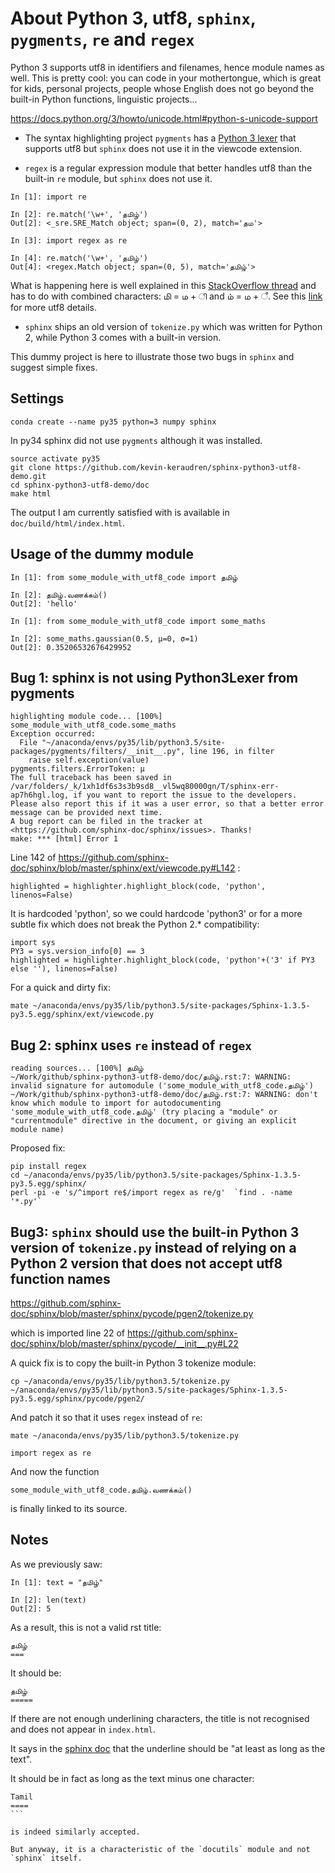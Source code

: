 About Python 3, utf8, `sphinx`, `pygments`, `re` and `regex`
============================================================

Python 3 supports utf8 in identifiers and filenames, hence module names as well.
This is pretty cool: you can code in your mothertongue, which is great for kids, personal projects, people whose English does not go beyond the built-in Python functions, linguistic projects...

https://docs.python.org/3/howto/unicode.html#python-s-unicode-support

 * The syntax highlighting project `pygments` has a [Python 3 lexer](https://bitbucket.org/birkenfeld/pygments-main/src/b483ad23e36e79d51700f995b622a066371de814/pygments/lexers/python.py?at=default&fileviewer=file-view-default#python.py-200) that supports utf8 but `sphinx` does not use it in the viewcode extension.

 * `regex` is a regular expression module that better handles utf8 than the built-in `re` module, but `sphinx` does not use it.

```
In [1]: import re

In [2]: re.match('\w+', 'தமிழ்')
Out[2]: <_sre.SRE_Match object; span=(0, 2), match='தம'>

In [3]: import regex as re

In [4]: re.match('\w+', 'தமிழ்')
Out[4]: <regex.Match object; span=(0, 5), match='தமிழ்'>
```

What is happening here is well explained in this [StackOverflow thread](http://stackoverflow.com/questions/5441183/regular-expression-and-unicode-utf-8-in-python) and has to do with combined characters: மி = ம + ி and ம் = ம + ஂ.
See this [link](http://www.utf8-chartable.de/unicode-utf8-table.pl?start=2944&number=128&utf8=0x) for more utf8 details.

 * `sphinx` ships an old version of `tokenize.py` which was written for Python 2, while Python 3 comes with a built-in version.
 
This dummy project is here to illustrate those two bugs in `sphinx` and suggest simple fixes.


Settings
--------

    conda create --name py35 python=3 numpy sphinx

In py34 sphinx did not use `pygments` although it was installed.

    source activate py35
	git clone https://github.com/kevin-keraudren/sphinx-python3-utf8-demo.git
	cd sphinx-python3-utf8-demo/doc
	make html

The output I am currently satisfied with is available in `doc/build/html/index.html`.

Usage of the dummy module
-------------------------

```
In [1]: from some_module_with_utf8_code import தமிழ்

In [2]: தமிழ்.வணக்கம்()
Out[2]: 'hello'
```

```
In [1]: from some_module_with_utf8_code import some_maths

In [2]: some_maths.gaussian(0.5, μ=0, σ=1)
Out[2]: 0.35206532676429952
```

Bug 1: sphinx is not using Python3Lexer from pygments
-----------------------------------------------------

```
highlighting module code... [100%] some_module_with_utf8_code.some_maths
Exception occurred:
  File "~/anaconda/envs/py35/lib/python3.5/site-packages/pygments/filters/__init__.py", line 196, in filter
    raise self.exception(value)
pygments.filters.ErrorToken: μ
The full traceback has been saved in /var/folders/_k/1xh1df6s3s3b9sd8__vl5wq80000gn/T/sphinx-err-ap7h6hgl.log, if you want to report the issue to the developers.
Please also report this if it was a user error, so that a better error message can be provided next time.
A bug report can be filed in the tracker at <https://github.com/sphinx-doc/sphinx/issues>. Thanks!
make: *** [html] Error 1
```

Line 142 of https://github.com/sphinx-doc/sphinx/blob/master/sphinx/ext/viewcode.py#L142 :

    highlighted = highlighter.highlight_block(code, 'python', linenos=False)

It is hardcoded 'python', so we could hardcode 'python3' or for a more subtle fix which does not break the Python 2.* compatibility:

    import sys
	PY3 = sys.version_info[0] == 3
	highlighted = highlighter.highlight_block(code, 'python'+('3' if PY3 else ''), linenos=False)


For a quick and dirty fix:

    mate ~/anaconda/envs/py35/lib/python3.5/site-packages/Sphinx-1.3.5-py3.5.egg/sphinx/ext/viewcode.py


Bug 2: sphinx uses `re` instead of `regex`
------------------------------------------

```
reading sources... [100%] தமிழ்
~/Work/github/sphinx-python3-utf8-demo/doc/தமிழ்.rst:7: WARNING: invalid signature for automodule ('some_module_with_utf8_code.தமிழ்')
~/Work/github/sphinx-python3-utf8-demo/doc/தமிழ்.rst:7: WARNING: don't know which module to import for autodocumenting 'some_module_with_utf8_code.தமிழ்' (try placing a "module" or "currentmodule" directive in the document, or giving an explicit module name)
```

Proposed fix:

    pip install regex
    cd ~/anaconda/envs/py35/lib/python3.5/site-packages/Sphinx-1.3.5-py3.5.egg/sphinx/
    perl -pi -e 's/^import re$/import regex as re/g'  `find . -name '*.py'`


Bug3: `sphinx` should use the built-in Python 3 version of `tokenize.py` instead of relying on a Python 2 version that does not accept utf8 function names
-----------------------------------------------------------------------------------------------------------------------------------------------------------

https://github.com/sphinx-doc/sphinx/blob/master/sphinx/pycode/pgen2/tokenize.py

which is imported line 22 of
https://github.com/sphinx-doc/sphinx/blob/master/sphinx/pycode/__init__.py#L22

A quick fix is to copy the built-in Python 3 tokenize module:

    cp ~/anaconda/envs/py35/lib/python3.5/tokenize.py ~/anaconda/envs/py35/lib/python3.5/site-packages/Sphinx-1.3.5-py3.5.egg/sphinx/pycode/pgen2/

And patch it so that it uses `regex` instead of `re`:

    mate ~/anaconda/envs/py35/lib/python3.5/tokenize.py

    import regex as re

And now the function

    some_module_with_utf8_code.தமிழ்.வணக்கம்()

is finally linked to its source.


Notes
-----

As we previously saw:

```
In [1]: text = "தமிழ்"

In [2]: len(text)
Out[2]: 5
```

As a result, this is not a valid rst title:

```
தமிழ்
===
```

It should be:

```
தமிழ்
=====
```

If there are not enough underlining characters, the title is not recognised and does not appear in `index.html`.

It says in the [sphinx doc](http://www.sphinx-doc.org/en/stable/rest.html#sections) that the underline should be "at least as long as the text".


It should be in fact as long as the text minus one character:
 
````
Tamil
====
```

is indeed similarly accepted.
 
But anyway, it is a characteristic of the `docutils` module and not `sphinx` itself. 
